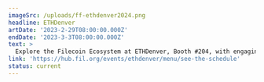 ```yaml
---
imageSrc: /uploads/ff-ethdenver2024.png
headline: ETHDenver 
artDate: '2023-2-29T08:00:00.000Z'
endDate: '2023-3-3T08:00:00.000Z'
text: >
  Explore the Filecoin Ecosystem at ETHDenver, Booth #204, with engaging discussions, demos, and not-to-miss community events like the FIL Dev Summit and Filecoin Orbit Showcase.
link: 'https://hub.fil.org/events/ethdenver/menu/see-the-schedule'
status: current
---
```



